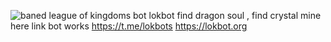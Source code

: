 ![baned](https://user-images.githubusercontent.com/130431327/231061162-b85d8c64-0216-4f97-a319-2a09ceb43e1f.png)
league of kingdoms bot
lokbot find dragon soul , find crystal mine
here link bot works 
https://t.me/lokbots
https://lokbot.org
